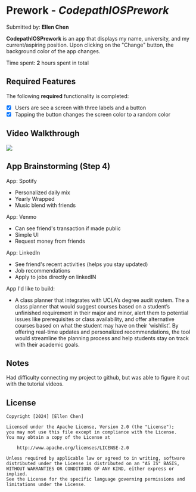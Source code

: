 # Prework - *CodepathIOSPrework*

Submitted by: **Ellen Chen**

**CodepathIOSPrework** is an app that displays my name, university, and my current/aspiring position. Upon clicking on the "Change" button, the background color of the app changes.

Time spent: **2** hours spent in total

## Required Features

The following **required** functionality is completed:

- [x] Users are see a screen with three labels and a button
- [x] Tapping the button changes the screen color to a random color
 
## Video Walkthrough

<div>
    <a href="https://www.loom.com/share/042ef328128349eca66ed48cd6158531">
    </a>
    <a href="https://www.loom.com/share/042ef328128349eca66ed48cd6158531">
      <img style="max-width:300px;" src="https://cdn.loom.com/sessions/thumbnails/042ef328128349eca66ed48cd6158531-7baeda0143265d5e-full-play.gif">
    </a>
  </div>

## App Brainstorming (Step 4)
App: Spotify
* Personalized daily mix
* Yearly Wrapped
* Music blend with friends

App: Venmo
* Can see friend's transaction if made public
* Simple UI
* Request money from friends

App: LinkedIn
* See friend's recent activities (helps you stay updated)
* Job recommendations
* Apply to jobs directly on linkedIN


App I'd like to build:
* A class planner that integrates with UCLA’s degree audit system. The a class planner that would suggest courses based on a student’s unfinished requirement in their major and minor, alert them to potential issues like prerequisites or class availability, and offer alternative courses based on what the student may have on their ‘wishlist’. By offering real-time updates and personalized recommendations, the tool would streamline the planning process and help students stay on track with their academic goals.


## Notes

Had difficulty connecting my project to github, but was able to figure it out with the tutorial videos.

## License

    Copyright [2024] [Ellen Chen]

    Licensed under the Apache License, Version 2.0 (the "License");
    you may not use this file except in compliance with the License.
    You may obtain a copy of the License at

        http://www.apache.org/licenses/LICENSE-2.0

    Unless required by applicable law or agreed to in writing, software
    distributed under the License is distributed on an "AS IS" BASIS,
    WITHOUT WARRANTIES OR CONDITIONS OF ANY KIND, either express or implied.
    See the License for the specific language governing permissions and
    limitations under the License.
